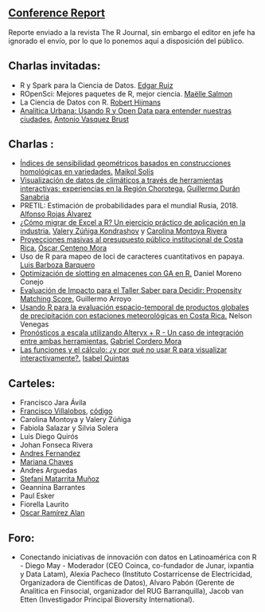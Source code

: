 ## [Conference Report](https://github.com/ConectaR2019/Presentaciones/blob/master/ConferenceReport_ConectaR.pdf) 
Reporte enviado a la revista The R Journal, sin embargo el editor en jefe ha ignorado el envío, por lo que lo ponemos aquí a disposición del público.

## Charlas invitadas:

* R y Spark para la Ciencia de Datos.	[Edgar Ruiz](https://twitter.com/theotheredgar)
* ROpenSci: Mejores paquetes de R, mejor ciencia.	[Maëlle Salmon](https://twitter.com/ma_salmon)
* La Ciencia de Datos con R.	[Robert Hijmans](https://rspatial.org/)
* [Analítica Urbana: Usando R y Open Data para entender nuestras ciudades.](https://conectar19.netlify.com/#1)	[Antonio Vasquez Brust](https://twitter.com/vazquezbrust)

## Charlas : 

* [Índices de sensibilidad geométricos basados en construcciones homológicas en variedades.](https://github.com/ConectaR2019/Presentaciones/blob/master/PRES02_MSolis.pdf) [Maikol Solís](https://twitter.com/maikol_solis)
* [Visualización de datos de climáticos a través de herramientas interactivas: experiencias en la Región Chorotega.](https://github.com/ConectaR2019/Presentaciones/blob/master/PRES03_GDuran.pdf) [Guillermo Durán Sanabria](https://twitter.com/gds506)
* PRETIL: Estimación de probabilidades para el mundial Rusia, 2018. [Alfonso Rojas Álvarez](https://twitter.com/alf10087)
* [¿Cómo migrar de Excel a R? Un ejercicio práctico de aplicación en la industria.](https://github.com/ConectaR2019/Presentaciones/blob/master/PRES05_VZuniga.pdf) [Valery Zúñiga Kondrashov](https://twitter.com/telaroz) y [Carolina Montoya Rivera](https://twitter.com/serilone)
* [Proyecciones masivas al presupuesto público institucional de Costa Rica.](https://github.com/ConectaR2019/Presentaciones/blob/master/PRES06_OCenteno.pdf) [Óscar Centeno Mora](https://www.linkedin.com/in/oscar-centeno-mora-0a17a35b/)
* Uso de R para mapeo de loci de caracteres cuantitativos en papaya. [Luis Barboza Barquero](http://www.agronomia.ucr.ac.cr/sitio/index.php?option=com_content&view=article&id=122:barboza-barquero-luis&catid=12&Itemid=106)
* [Optimización de slotting en almacenes con GA en R.](https://github.com/ConectaR2019/Presentaciones/blob/master/PRES08_DMoreno.pdf) Daniel Moreno Conejo
* [Evaluación de Impacto para el Taller Saber para Decidir: Propensity Matching Score.](https://github.com/ConectaR2019/Presentaciones/blob/master/PRES10_GArroyo.pdf) Guillermo Arroyo
* [Usando R para la evaluación espacio-temporal de productos globales de precipitación con estaciones meteorológicas en Costa Rica.](https://github.com/ConectaR2019/Presentaciones/blob/master/PRES12_NVenegas.pdf) Nelson Venegas
* [Pronósticos a escala utilizando Alteryx + R - Un caso de integración entre ambas herramientas.](https://github.com/ConectaR2019/Presentaciones/blob/master/PRES13_GCordero.pdf) [Gabriel Cordero Mora](https://twitter.com/DantaAnalytics)
* [Las funciones y el cálculo: ¿y por qué no usar R para visualizar interactivamente?.](https://github.com/ConectaR2019/Presentaciones/blob/master/PRES14_IQuintas.pdf) [Isabel Quintas](https://www.linkedin.com/in/isabel-quintas-1815a328/)

## Carteles:

* Francisco Jara Ávila
* [Francisco Villalobos](https://github.com/ConectaR2019/Presentaciones/blob/master/Villalobos.pdf), [código](http://rpubs.com/Francisco-VillalobosMadrigal/462169)
* Carolina Montoya y Valery Zúñiga
* Fabiola Salazar y Silvia Solera
* Luis Diego Quirós 
* Johan Fonseca Rivera 
* [Andres Fernandez](https://github.com/ConectaR2019/Presentaciones/blob/master/afernandez.pdf)
* [Mariana Chaves](https://github.com/ConectaR2019/Presentaciones/blob/master/poster-Mariana%20Chaves.pdf)
* Andres Arguedas 
* [Stefani Matarrita Muñoz](https://zenodo.org/record/2567521)
* Geannina Barrantes 
* Paul Esker 
* Fiorella Laurito 
* [Oscar Ramírez Alan](https://zenodo.org/record/2566480#.XGc0yM9Kiu6)


## Foro:

* Conectando iniciativas de innovación con datos en Latinoamérica con R - Diego May - Moderador (CEO Coinca, co-fundador de Junar, ixpantia y Data Latam), Alexia Pacheco (Instituto Costarricense de Electricidad, Organizadora de Científicas de Datos), Alvaro Pabón (Gerente de Analitica en Finsocial, organizador del RUG Barranquilla), Jacob van Etten (Investigador Principal Bioversity International).
